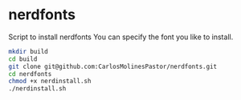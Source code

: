 # nerdfonts
Script to install nerdfonts
You can specify the font you like to install.
```bash
mkdir build
cd build
git clone git@github.com:CarlosMolinesPastor/nerdfonts.git
cd nerdfonts
chmod +x nerdinstall.sh
./nerdinstall.sh
``` 
